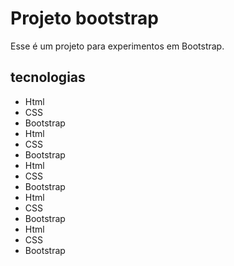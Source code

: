 # Projeto bootstrap

Esse é um projeto para experimentos em Bootstrap. 

## tecnologias

* Html 
* CSS
* Bootstrap
* Html 
* CSS
* Bootstrap
* Html 
* CSS
* Bootstrap
* Html 
* CSS
* Bootstrap
* Html 
* CSS
* Bootstrap